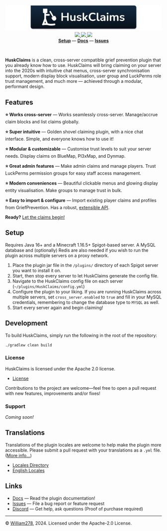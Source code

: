 <!--suppress ALL -->
<p align="center">
    <img src="images/banner.png" alt="HuskClaims" />
    <a href="https://github.com/WiIIiam278/HuskClaims/actions/workflows/ci.yml">
        <img src="https://img.shields.io/github/actions/workflow/status/WiIIiam278/HuskClaims/ci.yml?branch=master&logo=github"/>
    </a> 
    <a href="https://repo.william278.net/#/releases/net/william278/huskclaims/">
        <img src="https://repo.william278.net/api/badge/latest/releases/net/william278/huskclaims/huskclaims-common?color=00fb9a&name=Maven&prefix=v" />
    </a> 
    <a href="https://discord.gg/tVYhJfyDWG">
        <img src="https://img.shields.io/discord/818135932103557162.svg?label=&logo=discord&logoColor=fff&color=7389D8&labelColor=6A7EC2" />
    </a> 
    <br/>
    <b>
        <a href="https://william278.net/docs/huskclaims/setup">Setup</a>
    </b> — 
    <b>
        <a href="https://william278.net/docs/huskclaims/">Docs</a>
    </b> — 
    <b>
        <a href="http://github.com/WiIIiam278/HuskClaims/issues">Issues</a>
    </b>
</p>
<br/>

**HuskClaims** is a clean, cross-server compatible grief prevention plugin that you already know how to use. HuskClaims will bring claiming on your server into the 2020s with intuitive chat menus, cross-server synchronisation support, modern display block visualisation, user group and LuckPerms role trust management, and much more &mdash; achieved through a modular, performant design.

## Features
**⭐ Works cross-server** &mdash; Works seamlessly cross-server. Manage/accrue claim blocks and list claims globally.

**⭐ Super intuitive** &mdash; Golden shovel claiming plugin, with a nice chat interface. Simple, and everyone knows how to use it!

**⭐ Modular & customizable** &mdash; Customise trust levels to suit your server needs. Display claims on BlueMap, Pl3xMap, and Dynmap.

**⭐ Great admin features** &mdash; Make admin claims and manage players. Trust LuckPerms permission groups for easy staff access management. 

**⭐ Modern conveniences** &mdash; Beautiful clickable menus and glowing display entity visualisation. Make groups to manage trust in bulk.

**⭐ Easy to import & configure** &mdash; Import existing player claims and profiles from GriefPrevention. Has a robust, [extensible API](https://william278.net/docs/huskclaims/api). 

**Ready?** [Let the claims begin!](https://william278.net/docs/huskclaims/setup)

## Setup
Requires Java 16+ and a Minecraft 1.16.5+ Spigot-based server. A MySQL database and (optionally) Redis are also needed if you wish to run the plugin across multiple servers on a proxy network.

1. Place the plugin jar file in the `/plugins/` directory of each Spigot server you want to install it on.
2. Start, then stop every server to let HuskClaims generate the config file.
3. Navigate to the HuskClaims config file on each server (`~/plugins/HuskClaims/config.yml`)
4. Configure the plugin to your liking. If you are running HuskClaims across multiple servers, set `cross_server.enabled` to `true` and fill in your MySQL credentials, remembering to change the database type to `MYSQL` as well.
5. Start every server again and begin claiming!

## Development
To build HuskClaims, simply run the following in the root of the repository:

```bash
./gradlew clean build
```

### License
HuskClaims is licensed under the Apache 2.0 license.

- [License](https://github.com/WiIIiam278/HuskClaims/blob/master/LICENSE)

Contributions to the project are welcome&mdash;feel free to open a pull request with new features, improvements and/or fixes!

### Support
_Coming soon!_

## Translations
Translations of the plugin locales are welcome to help make the plugin more accessible. Please submit a pull request with your translations as a `.yml` file. ([More info&hellip;](https://william278.net/docs/huskclaims/translations))

- [Locales Directory](https://github.com/WiIIiam278/HuskClaims/tree/master/common/src/main/resources/locales)
- [English Locales](https://github.com/WiIIiam278/HuskClaims/tree/master/common/src/main/resources/locales/en-gb.yml)

## Links
- [Docs](https://william278.net/docs/huskclaims) &mdash; Read the plugin documentation!
- [Issues](https://github.com/WiIIiam278/HuskClaims/issues) &mdash; File a bug report or feature request
- [Discord](https://discord.gg/tVYhJfyDWG) &mdash; Get help, ask questions (Proof of purchase required)

---
&copy; [William278](https://william278.net/), 2024. Licensed under the Apache-2.0 License.
